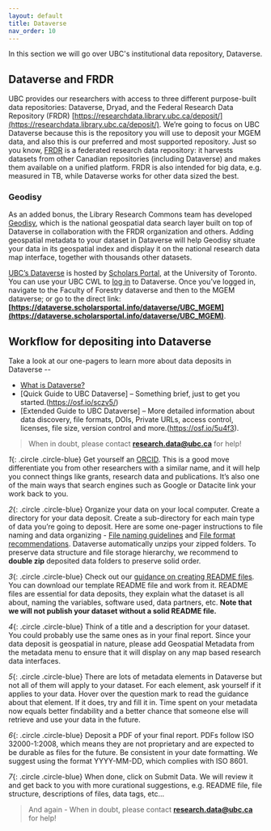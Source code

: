 ```yaml
---
layout: default
title: Dataverse
nav_order: 10
---
```


In this section we will go over UBC's institutional data repository, Dataverse.

## Dataverse and FRDR

UBC provides our researchers with access to three different purpose-built data repositories: Dataverse, Dryad, and the Federal Research Data Repository (FRDR) [https://researchdata.library.ubc.ca/deposit/](https://researchdata.library.ubc.ca/deposit/). We’re going to focus on UBC Dataverse because this is the repository you will use to deposit your MGEM data, and also this is our preferred and most supported repository. Just so you know, [FRDR](https://www.frdr-dfdr.ca/repo/) is a federated research data repository: it harvests datasets from other Canadian repositories (including Dataverse) and makes them available on a unified platform. FRDR is also intended for big data, e.g. measured in TB, while Dataverse works for other data sized the best.

### Geodisy

As an added bonus, the Library Research Commons team has developed [Geodisy](https://geo.frdr-dfdr.ca/), which is the national geospatial data search layer built on top of Dataverse in collaboration with the FRDR organization and others. Adding geospatial metadata to your dataset in Dataverse will help Geodisy situate your data in its geospatial index and display it on the national research data map interface, together with thousands other datasets.

[UBC’s Dataverse](https://dataverse.scholarsportal.info/dataverse/ubc) is hosted by [Scholars Portal](https://scholarsportal.info/), at the University of Toronto. You can use your UBC CWL to [log in](https://dataverse.scholarsportal.info/loginpage.xhtml) to Dataverse. Once you’ve logged in, navigate to the Faculty of Forestry dataverse and then to the MGEM dataverse; or go to the direct link: **[https://dataverse.scholarsportal.info/dataverse/UBC_MGEM](https://dataverse.scholarsportal.info/dataverse/UBC_MGEM)**.

## Workflow for depositing into Dataverse

Take a look at our one-pagers to learn more about data deposits in Dataverse -- 
- [What is Dataverse?](https://portagenetwork.ca/wp-content/uploads/2019/01/Dataverse-BB_EN.pdf)
- [Quick Guide to UBC Dataverse] – Something brief, just to get you started.(https://osf.io/sczv5/)
- [Extended Guide to UBC Dataverse] – More detailed information about data discovery, file formats, DOIs, Private URLs, access control, licenses, file size, version control and more.(https://osf.io/5u4f3). 


> When in doubt, please contact **[research.data@ubc.ca](mailto:research.data@ubc.ca)** for help! 


_1_{: .circle .circle-blue} Get yourself an [ORCID](https://orcid.org/). This is a good move differentiate you from other researchers with a similar name, and it will help you connect things like grants, research data and publications. It’s also one of the main ways that search engines such as Google or Datacite link your work back to you.

_2_{: .circle .circle-blue} Organize your data on your local computer. Create a directory for your data deposit. Create a sub-directory for each main type of data you’re going to deposit. Here are some one-pager instructions to file naming and data organizing - [File naming guidelines](https://osf.io/pfweq) and [File format recommendations](https://osf.io/ena5p). Dataverse automatically unzips your zipped folders. To preserve data structure and file storage hierarchy, we recommend to **double zip** deposited data folders to preserve solid order. 

_3_{: .circle .circle-blue} Check out our [guidance on creating README files](https://osf.io/aqxw3). You can download our template README file and work from it. README files are essential for data deposits, they explain what the dataset is all about, naming the variables, software used, data partners, etc. **Note that we will not publish your dataset without a solid README file.**  

_4_{: .circle .circle-blue} Think of a title and a description for your dataset. You could probably use the same ones as in your final report. Since your data deposit is geospatial in nature, please add Geospatial Metadata from the metadata menu to ensure that it will display on any map based research data interfaces.

_5_{: .circle .circle-blue} There are lots of metadata elements in Dataverse but not all of them will apply to your dataset. For each element, ask yourself if it applies to your data. Hover over the question mark to read the guidance about that element. If it does, try and fill it in. Time spent on your metadata now equals better findability and a better chance that someone else will retrieve and use your data in the future.

_6_{: .circle .circle-blue} Deposit a PDF of your final report. PDFs follow ISO 32000-1:2008, which means they are not proprietary and are expected to be durable as files for the future. Be consistent in your date formatting. We suggest using the format YYYY-MM-DD, which complies with ISO 8601.

_7_{: .circle .circle-blue} When done, click on Submit Data. We will review it and get back to you with more curational suggestions, e.g. README file, file structure, descriptions of files, data tags, etc...


> And again - When in doubt, please contact **[research.data@ubc.ca](mailto:research.data@ubc.ca)** for help! 

